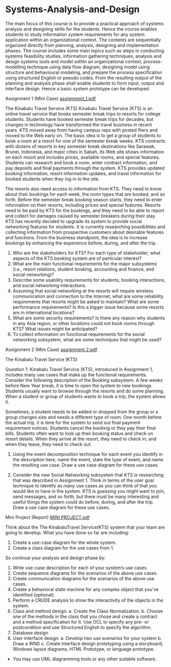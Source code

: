 # Systems-Analysis-and-Design
The main focus of this course is to provide a practical approach of systems analysis and designing skills for the students. Hence the course enables students to study information system requirements for any system application within an organizational context. The contents are sequentially organized directly from planning, analysis, designing and implementation phases. The course includes some main topics such as steps in conducting systems feasibility studies, information gathering techniques, analysis and design systems tools and model within an organizational context, process-modelling technique using data flow diagram, designing model using structure and behavioural modeling, and prepare the process specification using  structured English or pseudo codes. From the resulting output of the planning and analysis phase shall enable students to form input, output and interface design. Hence a basic system prototype can be developed.



Assignment 1 (Mini Case) [assignment_1.pdf](https://github.com/kitkatlky/Systems-Analysis-and-Design/files/7598869/assignment_1.pdf)

The Kinabalu Travel Service (KTS)
Kinabalu Travel Service (KTS) is an online travel service that books semester break trips to resorts for college students. Students have booked semester break trips for decades, but changes in technology have transformed the travel business in recent years. KTS moved away from having campus reps with posted fliers and moved to the Web early on. The basic idea is to get a group of students to book a room at a resort for one of the semester break weeks. KTS contracts with dozens of resorts in key semester break destinations like Sarawak, Brunei, Indonesia, and major cities in Sabah. Its Web site shows information on each resort and includes prices, available rooms, and special features. Students can research and book a room, enter contract information, and pay deposits and final payments through the system. KTS provides updated booking information, resort information updates, and travel information for booked students when they log in to the site.

The resorts also need access to information from KTS. They need to know about their bookings for each week, the room types that are booked, and so forth. Before the semester break booking season starts, they need to enter information on their resorts, including prices and special features. Resorts need to be paid by KTS for the bookings, and they need to be able to report and collect for damages caused by semester breakers during their stay. KTS has recently decided to upgrade its system to provide social networking features for students. It is currently researching possibilities and collecting information from prospective customers about desirable features and functions. From the business standpoint, the idea is to increase bookings by enhancing the experience before, during, and after the trip.

1.    Who are the stakeholders for KTS? For each type of stakeholder, what aspects of the KTS booking system are of particular interest?
2.    What are the main functional requirements for the major subsystems (i.e., resort relations, student booking, accounting and finance, and social networking)?
3.    Describe some usability requirements for students, booking interactions, and social networking interactions.
4.    Assuming that social networking at the resorts will require wireless communication and connection to the Internet, what are some reliability requirements that resorts might 
      be asked to maintain? What are some performance requirements? Is this a bigger issue because some resorts are in international locations?
5.    What are some security requirements? Is there any reason why students in any Asia region, or other locations could not book rooms through KTS? What issues might be 
      anticipated?
6.    To collect information on functional requirements for the social networking subsystem, what are some techniques that might be used?



Assignment 2 (Mini Case) [assignment 2.pdf](https://github.com/kitkatlky/Systems-Analysis-and-Design/files/7598874/assignment.2.pdf)

The Kinabalu Travel Service (KTS)

Question 1:
Kinabalu Travel Service (KTS), introduced in Assignment 1, includes many use cases that make up the functional requirements. Consider the following description of the Booking subsystem. A few weeks before New Year break, it is time to open the system to new bookings. Students usually want to browse through the resorts and do some planning. When a student or group of students wants to book a trip, the system allows it.

Sometimes, a student needs to be added or dropped from the group or a group changes size and needs a different type of room. One month before the actual trip, it is time for the system to send out final payment requirement notices. Students cancel the booking or they pay their final bills. Students often want to look up their booking status and check on resort details. When they arrive at the resort, they need to check in; and when they leave, they need to check out.

1.    Using the event decomposition technique for each event you identify in the description here, name the event, state the type of event, and name the resulting use case. Draw 
      a use case diagram for these use cases.

2.    Consider the new Social Networking subsystem that KTS is researching that was described in Assignment 1. Think in terms of the user goal technique to identify as many use 
      cases as you can think of that you would like to have in the system. KTS is guessing you might want to join, send messages, and so forth, but there must be many 
      interesting and useful things the system could do before, during, and after the trip. Draw a use case diagram for these use cases.



Mini Project (Report) [MINI PROJECT.pdf](https://github.com/kitkatlky/Systems-Analysis-and-Design/files/7598885/MINI.PROJECT.pdf)


Think about the The KinabaluTravel Service(KTS) system that your team are going to develop. What you have done so far are including:

1.    Create a use-case diagram for the whole system.
2.    Create a class diagram for the use cases from 1.

So continue your analysis and design phase by:
1.    Write use-case description for each of your system’s use cases.
2.    Create sequence diagrams for the scenarios of the above use cases.
3.    Create communication diagrams for the scenarios of the above use cases.
4.    Create a behavioral state machine for any complex object that you’ve identified (optional).
5.    Perform a CRUDE analysis to show the interactivity of the objects in the system.
6.    Class and method design:
        a. Create the Class Normalization.
        b. Choose one of the methods in the class that you chose and create a contract and a method specification for it. Use OCL to specify any pre- or postcondition and use              Structured English to specify the algorithm.
7.    Database design
8.    User interface design:
        a. Develop two use scenarios for your system
        b. Draw a WND
        c. Create interface design prototyping using a storyboard, Windows layout diagrams, HTML Prototype, or language prototype.
* You may use UML diagramming tools or any other suitable software.
